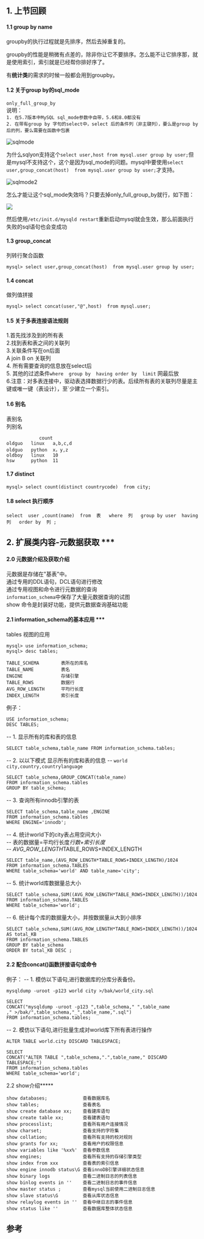 
## 1. 上节回顾
#### 1.1 group by name 

groupby的执行过程就是先排序，然后去掉重复的。   

groupby的性能是稍微有点差的，除非你让它不要排序。怎么能不让它排序那，就是使用索引，索引就是已经帮你排好序了。    

有**统计类**的需求的时候一般都会用到groupby。    

#### 1.2 关于group by的sql_mode 
`only_full_group_by`    
说明：    
`1. 在5.7版本中MySQL sql_mode参数中自带，5.6和8.0都没有`    
`2. 在带有group by 字句的select中，select 后的条件列（非主键列），要么是group by后的列，要么需要在函数中包裹`     

![sqlmode](https://github.com/Christian-health/christian-health.github.io/blob/master/img/groupbysqlmode.jpg?raw=true) 

为什么sqlyon支持这个`select user,host from mysql.user group by user;`但是mysql不支持这个，这个是因为sql_mode的问题。mysql中要使用`select user,group_concat(host)  from mysql.user group by user;`才支持。

![sqlmode2](https://github.com/Christian-health/christian-health.github.io/blob/master/img/groupbysqlmode2.jpg?raw=true)

怎么才能让这个sql_mode失效吗？只要去掉only_full_group_by就行，如下图：

![](https://github.com/Christian-health/christian-health.github.io/blob/master/img/mysql%E7%9A%84%E9%85%8D%E7%BD%AE%E6%96%87%E4%BB%B6.jpg?raw=true)

然后使用`/etc/init.d/mysqld restart`重新启动mysql就会生效，那么前面执行失败的sql语句也会变成功

#### 1.3  group_concat   
列转行聚合函数  
```mysql
mysql> select user,group_concat(host)  from mysql.user group by user;
```
#### 1.4 concat 
做列值拼接
```mysql
mysql> select concat(user,"@",host)  from mysql.user;
```

#### 1.5 关于多表连接语法规则
1.首先找涉及到的所有表  
2.找到表和表之间的关联列   
3.关联条件写在on后面   
A join B  on 关联列  
4. 所有需要查询的信息放在select后    
5. 其他的过滤条件`where  group by  having order by  limit` 网最后放   
6.注意：对多表连接中，驱动表选择数据行少的表。后续所有表的关联列尽量是主键或唯一键（表设计），至`少建立一个索引。   

#### 1.6 别名
表别名  
列别名  
```
			count
oldguo   linux   a,b,c,d 
oldguo   python  x，y,z 
oldboy   linux   10 
hsw      python  11
```
#### 1.7 distinct
```
mysql> select count(distinct countrycode)  from city;
```
#### 1.8 select 执行顺序
```
select  user ,count(name)  from  表   where  列   group by user  having 列   order by  列 ;
```
## 2. 扩展类内容-元数据获取 ***
#### 2.0 元数据介绍及获取介绍
元数据是存储在"基表"中。  
通过专用的DDL语句，DCL语句进行修改   
通过专用视图和命令进行元数据的查询   
`information_schema`中保存了大量元数据查询的试图  
show 命令是封装好功能，提供元数据查询基础功能   

#### 2.1 information_schema的基本应用 ***
tables 视图的应用  
```
mysql> use information_schema;
mysql> desc tables;
```
```
TABLE_SCHEMA        表所在的库名
TABLE_NAME			表名
ENGINE				存储引擎
TABLE_ROWS			数据行
AVG_ROW_LENGTH		平均行长度
INDEX_LENGTH        索引长度
```

例子：
```
USE information_schema;
DESC TABLES;
```
-- 1. 显示所有的库和表的信息
```mysql
SELECT table_schema,table_name FROM information_schema.tables;
```

-- 2. 以以下模式 显示所有的库和表的信息
-- `world     city,country,countrylanguage`
```
SELECT table_schema,GROUP_CONCAT(table_name) 
FROM information_schema.tables
GROUP BY table_schema;
```
-- 3. 查询所有innodb引擎的表
```
SELECT table_schema,table_name ,ENGINE
FROM information_schema.tables 
WHERE ENGINE='innodb';
```
-- 4. 统计world下的city表占用空间大小  
-- 表的数据量=平均行长度*行数+索引长度   
-- AVG_ROW_LENGTH*TABLE_ROWS+INDEX_LENGTH   
```
SELECT table_name,(AVG_ROW_LENGTH*TABLE_ROWS+INDEX_LENGTH)/1024
FROM information_schema.TABLES
WHERE table_schema='world' AND table_name='city';
```
-- 5. 统计world库数据量总大小
```
SELECT table_schema,SUM((AVG_ROW_LENGTH*TABLE_ROWS+INDEX_LENGTH))/1024
FROM information_schema.TABLES
WHERE table_schema='world';
```
-- 6. 统计每个库的数据量大小，并按数据量从大到小排序
```
SELECT table_schema,SUM((AVG_ROW_LENGTH*TABLE_ROWS+INDEX_LENGTH))/1024 AS total_KB
FROM information_schema.TABLES
GROUP BY table_schema
ORDER BY total_KB DESC ;
```
#### 2.2 配合concat()函数拼接语句或命令
例子：
-- 1. 模仿以下语句,进行数据库的分库分表备份。
```mysql
mysqldump -uroot -p123 world city >/bak/world_city.sql
```

```mysql
SELECT
CONCAT("mysqldump -uroot -p123 ",table_schema," ",table_name
," >/bak/",table_schema,"_",table_name,".sql")
FROM information_schema.tables;
```
-- 2. 模仿以下语句,进行批量生成对world库下所有表进行操作
```mysql
ALTER TABLE world.city DISCARD TABLESPACE;
```
```mysql
SELECT 
CONCAT("ALTER TABLE ",table_schema,".",table_name," DISCARD TABLESPACE;")
FROM information_schema.tables
WHERE table_schema='world';
```

2.2 show介绍***** 
```
show databases;        		查看数据库名
show tables; 		   		查看表名
show create database xx;  	查看建库语句
show create table xx;		查看建表语句
show processlist;			查看所有用户连接情况
show charset;				查看支持的字符集
show collation;				查看所有支持的校对规则
show grants for xx;			查看用户的权限信息
show variables like '%xx%'  查看参数信息
show engines;				查看所有支持的存储引擎类型
show index from xxx			查看表的索引信息
show engine innodb status\G 查看innoDB引擎详细状态信息
show binary logs 			查看二进制日志的列表信息
show binlog events in ''	查看二进制日志的事件信息
show master status ;		查看mysql当前使用二进制日志信息
show slave status\G 		查看从库状态信息
show relaylog events in ''	查看中继日志的事件信息
show status like ''			查看数据库整体状态信息
```















## 参考

